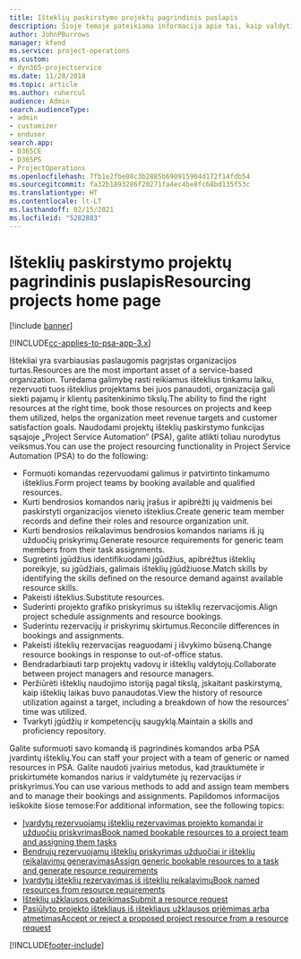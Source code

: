 ```yaml
---
title: Išteklių paskirstymo projektų pagrindinis puslapis
description: Šioje temoje pateikiama informacija apie tai, kaip valdyti išteklių galimybes „Project Service Automation (PSA) for Dynamics 365“.
author: JohnPBurrows
manager: kfend
ms.service: project-operations
ms.custom:
- dyn365-projectservice
ms.date: 11/28/2018
ms.topic: article
ms.author: ruhercul
audience: Admin
search.audienceType:
- admin
- customizer
- enduser
search.app:
- D365CE
- D365PS
- ProjectOperations
ms.openlocfilehash: 7fb1e2fbe08c3b2885b690915904d172f14fdb54
ms.sourcegitcommit: fa32b1893286f20271fa4ec4be8fc68bd135f53c
ms.translationtype: HT
ms.contentlocale: lt-LT
ms.lasthandoff: 02/15/2021
ms.locfileid: "5282883"
---
```

# <a name="resourcing-projects-home-page"></a><span data-ttu-id="79913-103">Išteklių paskirstymo projektų pagrindinis puslapis</span><span class="sxs-lookup"><span data-stu-id="79913-103">Resourcing projects home page</span></span>

[!include [banner](../includes/psa-now-project-operations.md)]

[!INCLUDE[cc-applies-to-psa-app-3.x](../includes/cc-applies-to-psa-app-3x.md)]

<span data-ttu-id="79913-104">Ištekliai yra svarbiausias paslaugomis pagrįstas organizacijos turtas.</span><span class="sxs-lookup"><span data-stu-id="79913-104">Resources are the most important asset of a service-based organization.</span></span> <span data-ttu-id="79913-105">Turėdama galimybę rasti reikiamus išteklius tinkamu laiku, rezervuoti tuos išteklius projektams bei juos panaudoti, organizacija gali siekti pajamų ir klientų pasitenkinimo tikslų.</span><span class="sxs-lookup"><span data-stu-id="79913-105">The ability to find the right resources at the right time, book those resources on projects and keep them utilized, helps the organization meet revenue targets and customer satisfaction goals.</span></span> <span data-ttu-id="79913-106">Naudodami projektų išteklių paskirstymo funkcijas sąsajoje „Project Service Automation“ (PSA), galite atlikti toliau nurodytus veiksmus.</span><span class="sxs-lookup"><span data-stu-id="79913-106">You can use the project resourcing functionality in Project Service Automation (PSA) to do the following:</span></span>

- <span data-ttu-id="79913-107">Formuoti komandas rezervuodami galimus ir patvirtinto tinkamumo išteklius.</span><span class="sxs-lookup"><span data-stu-id="79913-107">Form project teams by booking available and qualified resources.</span></span>
- <span data-ttu-id="79913-108">Kurti bendrosios komandos narių įrašus ir apibrėžti jų vaidmenis bei paskirstyti organizacijos vieneto išteklius.</span><span class="sxs-lookup"><span data-stu-id="79913-108">Create generic team member records and define their roles and resource organization unit.</span></span>
- <span data-ttu-id="79913-109">Kurti bendrosios reikalavimus bendrosios komandos nariams iš jų užduočių priskyrimų.</span><span class="sxs-lookup"><span data-stu-id="79913-109">Generate resource requirements for generic team members from their task assignments.</span></span>
- <span data-ttu-id="79913-110">Sugretinti įgūdžius identifikuodami įgūdžius, apibrėžtus išteklių poreikyje, su įgūdžiais, galimais išteklių įgūdžiuose.</span><span class="sxs-lookup"><span data-stu-id="79913-110">Match skills by identifying the skills defined on the resource demand against available resource skills.</span></span>
- <span data-ttu-id="79913-111">Pakeisti išteklius.</span><span class="sxs-lookup"><span data-stu-id="79913-111">Substitute resources.</span></span>
- <span data-ttu-id="79913-112">Suderinti projekto grafiko priskyrimus su išteklių rezervacijomis.</span><span class="sxs-lookup"><span data-stu-id="79913-112">Align project schedule assignments and resource bookings.</span></span>
- <span data-ttu-id="79913-113">Suderintu rezervacijų ir priskyrimų skirtumus.</span><span class="sxs-lookup"><span data-stu-id="79913-113">Reconcile differences in bookings and assignments.</span></span>
- <span data-ttu-id="79913-114">Pakeisti išteklių rezervacijas reaguodami į išvykimo būseną.</span><span class="sxs-lookup"><span data-stu-id="79913-114">Change resource bookings in response to out-of-office status.</span></span>
- <span data-ttu-id="79913-115">Bendradarbiauti tarp projektų vadovų ir išteklių valdytojų.</span><span class="sxs-lookup"><span data-stu-id="79913-115">Collaborate between project managers and resource managers.</span></span>
- <span data-ttu-id="79913-116">Peržiūrėti išteklių naudojimo istoriją pagal tikslą, įskaitant paskirstymą, kaip išteklių laikas buvo panaudotas.</span><span class="sxs-lookup"><span data-stu-id="79913-116">View the history of resource utilization against a target, including a breakdown of how the resources' time was utilized.</span></span>
- <span data-ttu-id="79913-117">Tvarkyti įgūdžių ir kompetencijų saugyklą.</span><span class="sxs-lookup"><span data-stu-id="79913-117">Maintain a skills and proficiency repository.</span></span>


<span data-ttu-id="79913-118">Galite suformuoti savo komandą iš pagrindinės komandos arba PSA įvardintų išteklių.</span><span class="sxs-lookup"><span data-stu-id="79913-118">You can staff your project with a team of generic or named resources in PSA.</span></span> <span data-ttu-id="79913-119">Galite naudoti įvairius metodus, kad įtrauktumėte ir priskirtumėte komandos narius ir valdytumėte jų rezervacijas ir priskyrimus.</span><span class="sxs-lookup"><span data-stu-id="79913-119">You can use various methods to add and assign team members and to manage their bookings and assignments.</span></span> <span data-ttu-id="79913-120">Papildomos informacijos ieškokite šiose temose:</span><span class="sxs-lookup"><span data-stu-id="79913-120">For additional information, see the following topics:</span></span>

- [<span data-ttu-id="79913-121">Įvardytų rezervuojamų išteklių rezervavimas projekto komandai ir užduočių priskyrimas</span><span class="sxs-lookup"><span data-stu-id="79913-121">Book named bookable resources to a project team and assigning them tasks</span></span>](assign-named-bookable-resource.md)
- [<span data-ttu-id="79913-122">Bendrųjų rezervuojamų išteklių priskyrimas užduočiai ir išteklių reikalavimų generavimas</span><span class="sxs-lookup"><span data-stu-id="79913-122">Assign generic bookable resources to a task and generate resource requirements</span></span>](assign-generic-bookable-resource.md)
- [<span data-ttu-id="79913-123">Įvardytų išteklių rezervavimas iš išteklių reikalavimų</span><span class="sxs-lookup"><span data-stu-id="79913-123">Book named resources from resource requirements</span></span>](book-named-resource.md)
- [<span data-ttu-id="79913-124">Išteklių užklausos pateikimas</span><span class="sxs-lookup"><span data-stu-id="79913-124">Submit a resource request</span></span>](submit-resource-request.md)
- [<span data-ttu-id="79913-125">Pasiūlyto projekto ištekliaus iš ištekliaus užklausos priėmimas arba atmetimas</span><span class="sxs-lookup"><span data-stu-id="79913-125">Accept or reject a proposed project resource from a resource request</span></span>](accept-reject-proposed-resource.md)


[!INCLUDE[footer-include](../includes/footer-banner.md)]